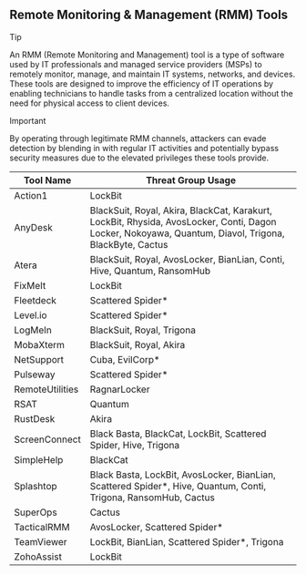 ## Remote Monitoring & Management (RMM) Tools

> [!TIP]
> An RMM (Remote Monitoring and Management) tool is a type of software used by IT professionals and managed service providers (MSPs) to remotely monitor, manage, and maintain IT systems, networks, and devices. These tools are designed to improve the efficiency of IT operations by enabling technicians to handle tasks from a centralized location without the need for physical access to client devices. 

> [!IMPORTANT]
> By operating through legitimate RMM channels, attackers can evade detection by blending in with regular IT activities and potentially bypass security measures due to the elevated privileges these tools provide.

| Tool Name | Threat Group Usage |
|---|---|
| Action1 | LockBit |
| AnyDesk | BlackSuit, Royal, Akira, BlackCat, Karakurt, LockBit, Rhysida, AvosLocker, Conti, Dagon Locker, Nokoyawa, Quantum, Diavol, Trigona, BlackByte, Cactus |
| Atera | BlackSuit, Royal, AvosLocker, BianLian, Conti, Hive, Quantum, RansomHub |
| FixMeIt | LockBit |
| Fleetdeck | Scattered Spider* |
| Level.io | Scattered Spider* |
| LogMeIn | BlackSuit, Royal, Trigona |
| MobaXterm | BlackSuit, Royal, Akira |
| NetSupport | Cuba, EvilCorp* |
| Pulseway | Scattered Spider* |
| RemoteUtilities | RagnarLocker |
| RSAT | Quantum |
| RustDesk | Akira |
| ScreenConnect | Black Basta, BlackCat, LockBit, Scattered Spider, Hive, Trigona |
| SimpleHelp | BlackCat |
| Splashtop | Black Basta, LockBit, AvosLocker, BianLian, Scattered Spider*, Hive, Quantum, Conti, Trigona, RansomHub, Cactus |
| SuperOps | Cactus |
| TacticalRMM | AvosLocker, Scattered Spider* |
| TeamViewer | LockBit, BianLian, Scattered Spider*, Trigona |
| ZohoAssist | LockBit |
